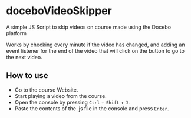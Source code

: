 # doceboVideoSkipper
A simple JS Script to skip videos on course made using the Docebo platform

Works by checking every minute if the video has changed, and adding an event listener for the end of the video that will click on the button to go to the next video.

## How to use
* Go to the course Website.
* Start playing a video from the course.
* Open the console by pressing `Ctrl` + `Shift` + `J`.
* Paste the contents of the .js file in the console and press `Enter`.
